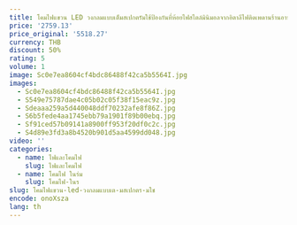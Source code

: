 ```yaml
---
title: โคมไฟแขวน LED วงกลมแบบเต็มสเปกตรัมใช้ป้องกันที่ห้อยไฟสไตล์มินิมอลจากอิตาลีไฟติดเพดานร้านอาหารห้องนอนแบบทันสมัย
price: '2759.13'
price_original: '5518.27'
currency: THB
discount: 50%
rating: 5
volume: 1
image: Sc0e7ea8604cf4bdc86488f42ca5b5564I.jpg
images:
  - Sc0e7ea8604cf4bdc86488f42ca5b5564I.jpg
  - S549e75787dae4c05b02c05f38f15eac9z.jpg
  - Sdeaaa259a5d440048ddf70232afe8f86Z.jpg
  - S6b5fede4aa1745ebb79a1901f89b00ebq.jpg
  - Sf91ced57b09141a8900ff953f20df0c2c.jpg
  - S4d89e3fd3a8b4520b901d5aa4599dd048.jpg
video: ''
categories:
  - name: ไฟและโคมไฟ
    slug: ไฟและโคมไฟ
  - name: โคมไฟ ในร่ม
    slug: โคมไฟ-ในร
slug: โคมไฟแขวน-led-วงกลมแบบเต-มสเปกตร-มใช
encode: onoXsza
lang: th
---
```

  